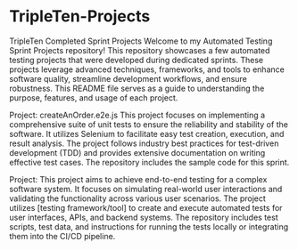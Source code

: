 # TripleTen-Projects
TripleTen Completed Sprint Projects 
Welcome to my Automated Testing Sprint Projects repository! This repository showcases a few automated testing projects that were developed during dedicated sprints. These projects leverage advanced techniques, frameworks, and tools to enhance software quality, streamline development workflows, and ensure robustness. This README file serves as a guide to understanding the purpose, features, and usage of each project.

Project: createAnOrder.e2e.js 
This project focuses on implementing a comprehensive suite of unit tests to ensure the reliability and stability of the software. It utilizes Selenium to facilitate easy test creation, execution, and result analysis. The project follows industry best practices for test-driven development (TDD) and provides extensive documentation on writing effective test cases. The repository includes the sample code for this sprint. 

Project: 
This project aims to achieve end-to-end testing for a complex software system. It focuses on simulating real-world user interactions and validating the functionality across various user scenarios. The project utilizes [testing framework/tool] to create and execute automated tests for user interfaces, APIs, and backend systems. The repository includes test scripts, test data, and instructions for running the tests locally or integrating them into the CI/CD pipeline.


